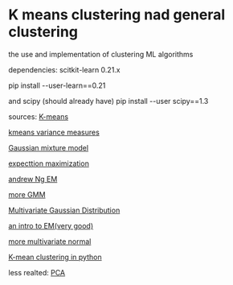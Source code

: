 # K means clustering nad general clustering

the use and implementation of clustering ML algorithms

dependencies:
scitkit-learn 0.21.x

pip install --user-learn==0.21

and scipy (should already have)
pip install --user scipy==1.3

sources:
[K-means](https://towardsdatascience.com/understanding-k-means-clustering-in-machine-learning-6a6e67336aa1)

[kmeans variance measures](https://stackoverflow.com/questions/6645895/calculating-the-percentage-of-variance-measure-for-k-means)

[Gaussian mixture model](http://www.cse.iitm.ac.in/~vplab/courses/DVP/PDF/gmm.pdf)

[expecttion maximization](https://www.youtube.com/watch?v=iQoXFmbXRJA)

[andrew Ng EM](https://www.youtube.com/watch?v=rVfZHWTwXSA&list=TLPQMDIwNDIwMjHxzN4qyD-NXQ&index=2)

[more GMM](https://towardsdatascience.com/gaussian-mixture-models-explained-6986aaf5a95)

[Multivariate Gaussian Distribution](http://cs229.stanford.edu/section/gaussians.pdf)

[an intro to EM(very good)](https://stephens999.github.io/fiveMinuteStats/intro_to_em.html)

[more multivariate normal](https://peterroelants.github.io/posts/multivariate-normal-primer/)

[K-mean clustering in python](https://realpython.com/k-means-clustering-python/)

less realted:
[PCA](https://scikit-learn.org/stable/auto_examples/decomposition/plot_pca_iris.html)

